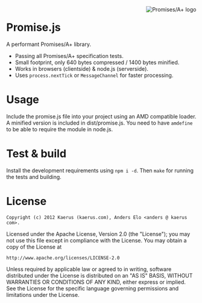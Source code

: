 <a href="http://promises-aplus.github.com/promises-spec">
    <img src="http://promises-aplus.github.com/promises-spec/assets/logo-small.png"
         align="right" alt="Promises/A+ logo" />
</a>

Promise.js
==========
A performant Promises/A+ library. 
* Passing all Promises/A+ specification tests.
* Small footprint, only 640 bytes compressed / 1400 bytes minified.
* Works in browsers (clientside) & node.js (serverside).
* Uses ```process.nextTick``` or ```MessageChannel``` for faster processing.

Usage
=====
Include the promise.js file into your project using an AMD compatible loader.
A minified version is included in dist/promise.js.
You need to have ```amdefine``` to be able to require the module in node.js. 


Test & build
============
Install the development requirements using ```npm i -d```.
Then ```make``` for running the tests and building.


License
=======
```
Copyright (c) 2012 Kaerus (kaerus.com), Anders Elo <anders @ kaerus com>.
```
Licensed under the Apache License, Version 2.0 (the "License");
you may not use this file except in compliance with the License.
You may obtain a copy of the License at
 
    http://www.apache.org/licenses/LICENSE-2.0
 
Unless required by applicable law or agreed to in writing, software
distributed under the License is distributed on an "AS IS" BASIS,
WITHOUT WARRANTIES OR CONDITIONS OF ANY KIND, either express or implied.
See the License for the specific language governing permissions and
limitations under the License.